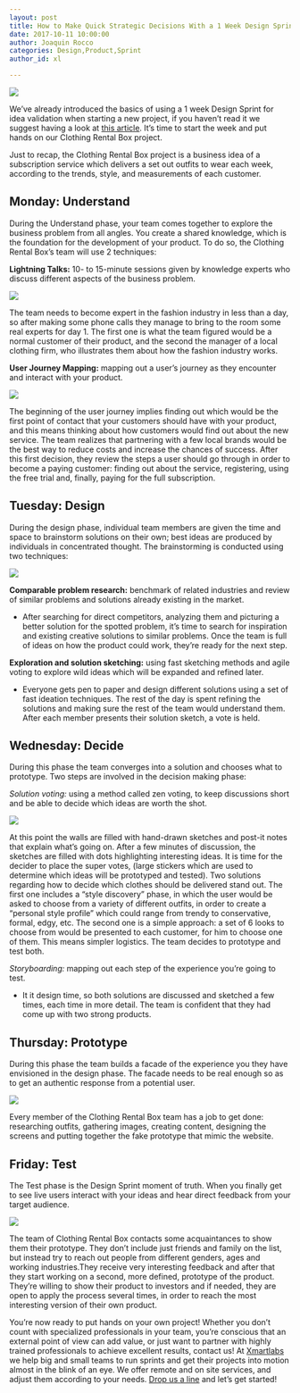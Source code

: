 ```yaml
---
layout: post
title: How to Make Quick Strategic Decisions With a 1 Week Design Sprint. Part 2
date: 2017-10-11 10:00:00
author: Joaquin Rocco
categories: Design,Product,Sprint
author_id: xl

---
```


<img src="/images/sprint2/cover.jpg"/>

We’ve already introduced the basics of using a 1 week Design Sprint for idea validation when starting a new project, if you haven’t read it we suggest having a look at [this article](https://blog.xmartlabs.com/2017/10/11/DesignSprint1). It’s time to start the week and put hands on our Clothing Rental Box project.

Just to recap, the Clothing Rental Box project is a business idea of a subscription service which delivers a set out outfits to wear each week, according to the trends, style, and measurements of each customer.

## Monday: Understand

During the Understand phase, your team comes together to explore the business problem from all angles. You create a shared knowledge, which is the foundation for the development of your product. To do so, the Clothing Rental Box’s team will use 2 techniques:

**Lightning Talks:** 10- to 15-minute sessions given by knowledge experts who discuss different aspects of the business problem.

<img src="/images/sprint2/a.jpg"/>

The team needs to become expert in the fashion industry in less than a day, so after making some phone calls they manage to bring to the room some real experts for day 1. The first one is what the team figured would be a normal customer of their product, and the second the manager of a local clothing firm, who illustrates them about how the fashion industry works.


**User Journey Mapping:** mapping out a user’s journey as they encounter and interact with your product.

<img src="/images/sprint2/b.jpg"/>

The beginning of the user journey implies finding out which would be the first point of contact that your customers should have with your product, and this means thinking about how customers would find out about the new service. The team realizes that partnering with a few local brands would be the best way to reduce costs and increase the chances of success. After this first decision, they review the steps a user should go through in order to become a paying customer: finding out about the service, registering, using the free trial and, finally, paying for the full subscription.

## Tuesday: Design

During the design phase, individual team members are given the time and space to brainstorm solutions on their own; best ideas are produced by individuals in concentrated thought. The brainstorming is conducted using two techniques:

<img src="/images/sprint2/c.jpg"/>

**Comparable problem research:** benchmark of related industries and review of similar problems and solutions already existing in the market.

* After searching for direct competitors, analyzing them and picturing a better solution for the spotted problem, it’s time to search for inspiration and existing creative solutions to similar problems. Once the team is full of ideas on how the product could work, they’re ready for the next step.

**Exploration and solution sketching:** using fast sketching methods and agile voting to explore wild ideas which will be expanded and refined later.

* Everyone gets pen to paper and design different solutions using a set of fast ideation techniques. The rest of the day is spent refining the solutions and making sure the rest of the team would understand them. After each member presents their solution sketch, a vote is held.

## Wednesday: Decide


During this phase the team converges into a solution and chooses what to prototype. Two steps are involved in the decision making phase:

*Solution voting:* using a method called zen voting, to keep discussions short and be able to decide which ideas are worth the shot.

<img src="/images/sprint2/d.jpg"/>

At this point the walls are filled with hand-drawn sketches and post-it notes that explain what’s going on. After a few minutes of discussion, the sketches are filled with dots highlighting interesting ideas. It is time for the decider to place the super votes, (large stickers which are used to determine which ideas will be prototyped and tested). Two solutions regarding how to decide which clothes should be delivered stand out. The first one includes a “style discovery” phase, in which the user would be asked to choose from a variety of different outfits, in order to create a “personal style profile” which could range from trendy to conservative, formal, edgy, etc. The second one is a simple approach: a set of 6 looks to choose from would be presented to each customer, for him to choose one of them. This means simpler logistics. The team decides to prototype and test both.

*Storyboarding:* mapping out each step of the experience you’re going to test.

* It it design time, so both solutions are discussed and sketched a few times, each time in more detail. The team is confident that they had come up with two strong products.

## Thursday: Prototype


During this phase the team builds a facade of the experience you they have envisioned in the design phase. The facade needs to be real enough so as to get an authentic response from a potential user.

<img src="/images/sprint2/e.jpg"/>

Every member of the Clothing Rental Box team has a job to get done: researching outfits, gathering images, creating content, designing the screens and putting together the fake prototype that mimic the website.


## Friday: Test


The Test phase is the Design Sprint moment of truth. When you finally get to see live users interact with your ideas and hear direct feedback from your target audience.

<img src="/images/sprint2/f.jpg"/>

The team of Clothing Rental Box contacts some acquaintances to show them their prototype. They don’t include just friends and family on the list, but instead try to reach out people from different genders, ages and working industries.They receive very interesting feedback and after that they start working on a second, more defined, prototype of the product. They’re willing to show their product to investors and if needed, they are open to apply the process several times, in order to reach the most interesting version of their own product.

You’re now ready to put hands on your own project! Whether you don’t count with specialized professionals in your team, you’re conscious that an external point of view can add value, or just want to partner with highly trained professionals to achieve excellent results, contact us! At [Xmartlabs](https://xmartlabs.com) we help big and small teams to run sprints and get their projects into motion almost in the blink of an eye. We offer remote and on site services, and adjust them according to your needs. [Drop us a line](https://xmartlabs.com/contact) and let’s get started!
